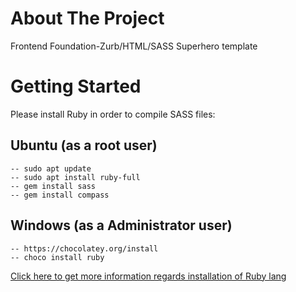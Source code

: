 # About The Project

Frontend Foundation-Zurb/HTML/SASS Superhero template

# Getting Started

Please install Ruby in order to compile SASS files:

## Ubuntu (as a root user)

    -- sudo apt update
    -- sudo apt install ruby-full
    -- gem install sass
    -- gem install compass

## Windows (as a Administrator user)

    -- https://chocolatey.org/install
    -- choco install ruby

<div align="left">
    <a href="https://www.ruby-lang.org/en/documentation/installation/" target="_blank">Click here to get more information regards installation of Ruby lang</a>
</div>
